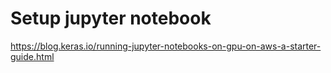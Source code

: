 # Setup jupyter notebook
https://blog.keras.io/running-jupyter-notebooks-on-gpu-on-aws-a-starter-guide.html